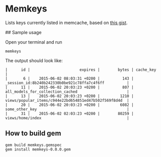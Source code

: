 # Memkeys

Lists keys currently listed in memcache, based on [this gist](https://gist.github.com/bkimble/1365005).

## Sample usage

Open your terminal and run

    memkeys

The output should look like:

    |      id |                      expires |        bytes | cache_key                                             |
    |       6 |    2015-06-02 08:03:31 +0200 |          143 | _session_id:8b240b242330b0be921c78ffa7c4f6ff          |
    |      11 |    2015-06-02 20:03:23 +0200 |          807 | all_models_for_collection_cached                      |
    |      13 |    2015-06-02 20:03:23 +0200 |         1210 | views/popular_items/c944e22bd654851ed47b502f569f8d4d  |
    |      20 |    2015-06-02 20:03:23 +0200 |         6082 | some_other_key                                        |
    |      31 |    2015-06-02 02:03:23 +0200 |        80259 | views/home/index                                      |
    

## How to build gem

    gem build memkeys.gemspec 
    gem install memkeys-0.0.0.gem

